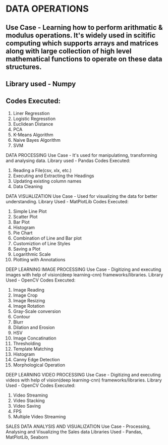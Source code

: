 # DATA OPERATIONS
## Use Case - Learning how to perform arithmatic & modulus operations. It's widely used in scitific computing which supports arrays and matrices along with large collection of high level mathematical functions to operate on these data structures.
## Library used - Numpy
## Codes Executed: 
1. Liner Regresstion
2. Logistic Regresstion
3. Euclidean Distance
4. PCA
5. K-Means Algorithm
6. Naive Bayes Algorithm
7. SVM

DATA PROCESSING
Use Case - It's used for manipulatinng, transforming and analysing data.
Library used - Pandas
Codes Executed:
1. Reading a File(csv, xlx, etc.)
2. Executing and Extracting the Headings
3. Updating existing column names
4. Data Cleaning

DATA VISUALIZATION
Use Case - Used for visualizing the data for better understanding.
Library Used - MatPlotLib
Codes Executed:
1. Simple Line Plot
2. Scatter Plot
3. Bar Plot
4. Histogram
5. Pie Chart
6. Combination of Line and Bar plot
7. Customiztion of Line Styles
8. Saving a Plot
9. Logarithmic Scale
10. Plotting with Annotations

DEEP LEARNING IMAGE PROCESSING
Use Case - Digitizing and executing images with help of vision(deep learning-cnn) frameworks/libraries.
Library Used - OpenCV
Codes Executed:
1. Image Reading
2. Image Crop
3. Image Resizing
4. Image Rotation
5. Gray-Scale conversion
6. Contour
7. Blurr
8. Dilation and Erosion
9. HSV
10. Image Concatination
11. Thresholding
12. Template Matching
13. Histogram
14. Canny Edge Detection
15. Morphological Operation

DEEP LEARNING VIDEO PROCESSING
Use Case - Digitizing and executing videos with help of vision(deep learning-cnn) frameworks/libraries.
Library Used - OpenCV
Codes Executed:
1. Video Streaming
2. Video Stacking
3. Video Saving
4. FPS
5. Multiple Video Streaming

SALES DATA ANALYSIS AND VISUALIZATION
Use Case - Processing, Analysing and Visualizing the Sales data
Libraries Used - Pandas, MatPlotLib, Seaborn
